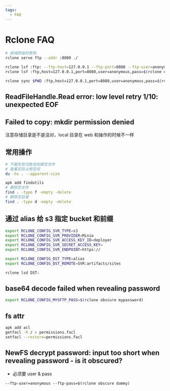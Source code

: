 ```yaml
---
tags:
  - FAQ
---
```


# Rclone FAQ

```bash
# 局域网临时使用
rclone serve ftp --addr :8080 ./

rclone lsf :ftp: --ftp-host=127.0.0.1 --ftp-port=8080 --ftp-user=anonymous --ftp-pass=$(rclone obscure dummy)
rclone lsf :ftp,host=127.0.0.1,port=8080,user=anonymous,pass=$(rclone obscure dummy):

rclone sync $PWD :ftp,host=127.0.0.1,port=8080,user=anonymous,pass=$(rclone obscure dummy): -P --stats-one-line --transfers 10 -M
```

## ReadFileHandle.Read error: low level retry 1/10: unexpected EOF

## Failed to copy: mkdir permission denied

注意存储目录是不是没对，local 目录在 web 和操作的时候不一样

## 常用操作

```bash
# 下载失败可能会创建空文件
# 查看实际占用空间
du -hs . --apparent-size

apk add findutils
# 删除空文件
find . -type f -empty -delete
# 删除空目录
find . -type d -empty -delete
```

## 通过 alias 给 s3 指定 bucket 和前缀

```bash
export RCLONE_CONFIG_SVR_TYPE=s3
export RCLONE_CONFIG_SVR_PROVIDER=Minio
export RCLONE_CONFIG_SVR_ACCESS_KEY_ID=deployer
export RCLONE_CONFIG_SVR_SECRET_ACCESS_KEY=
export RCLONE_CONFIG_SVR_ENDPOINT=https://

export RCLONE_CONFIG_DST_TYPE=alias
export RCLONE_CONFIG_DST_REMOTE=SVR:artifacts/sites

rclone lsd DST:
```

## base64 decode failed when revealing password

```bash
export RCLONE_CONFIG_MYSFTP_PASS=$(rclone obscure mypassword)
```

## fs attr

```bash
apk add acl
getfacl -R / > permissions.facl
setfacl --restore=permissions.facl
```

## NewFS decrypt password: input too short when revealing password - is it obscured?

- 必须要 user & pass

```
--ftp-user=anonymous --ftp-pass=$(rclone obscure dummy)
```
